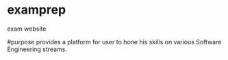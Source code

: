 # examprep
exam website

#purpose
provides a platform for user to hone his skills on various Software Engineering streams.

